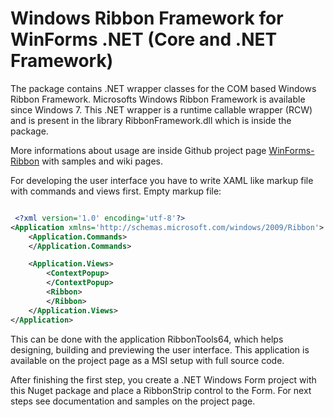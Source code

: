 # Windows Ribbon Framework for WinForms .NET (Core and .NET Framework)

The package contains .NET wrapper classes for the COM based Windows Ribbon Framework.
Microsofts Windows Ribbon Framework is available since Windows 7.
This .NET wrapper is a runtime callable wrapper (RCW) and is present in the library RibbonFramework.dll which is inside the package.

More informations about usage are inside Github project page [WinForms-Ribbon](https://github.com/harborsiem/WinForms-Ribbon) with samples and wiki pages.

For developing the user interface you have to write XAML like markup file with commands and views first.
Empty  markup file:

```xml

 <?xml version='1.0' encoding='utf-8'?>
<Application xmlns='http://schemas.microsoft.com/windows/2009/Ribbon'>
    <Application.Commands>
    </Application.Commands>

    <Application.Views>
        <ContextPopup>
        </ContextPopup>
    	<Ribbon>
    	</Ribbon>
    </Application.Views>
</Application>

```

This can be done with the application RibbonTools64, which helps designing, building and previewing the user interface.
This application is available on the project page as a MSI setup with full source code.

After finishing the first step, you create a .NET Windows Form project with this Nuget package and place a RibbonStrip control to the Form.
For next steps see documentation and samples on the project page.
